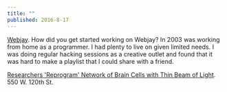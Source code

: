 ```yaml
---
title: ""
published: 2016-8-17
---
```


<a href="https://www.indiehackers.com/businesses/webjay" target="_blank">Webjay</a>. How did you get started working on Webjay? In 2003 was working from home as a programmer. I had plenty to live on given limited needs. I was doing regular hacking sessions as a creative outlet and found that it was hard to make a playlist that I could share with a friend.


<a href="http://datascience.columbia.edu/researchers-reprogram-network-brain-cells-light" target="_blank">Researchers 'Reprogram' Network of Brain Cells with Thin Beam of Light</a>. 550 W. 120th St.



